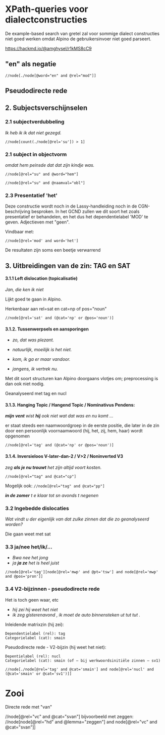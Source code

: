 
# XPath-queries voor dialectconstructies


De example-based search van gretel zal voor sommige dialect constructies niet goed werken omdat Alpino de gebruikersinvoer 
niet goed parseert.  

https://hackmd.io/@amghysel/r1kMS8cC9

## "en" als negatie

`//node[./node[@word="en" and @rel="mod"]]`


## Pseudodirecte rede


## 2. Subjectsverschijnselen

### 2.1 subjectverdubbeling

_Ik heb ik ik dat niet gezegd._

`//node[count(./node[@rel='su']) > 1]`



### 2.1 subject in objectvorm

_omdat hem peinsde dat dat zijn kindje was._

`//node[@rel="su" and @word="hem"]`

`//node[@rel="su" and @naamval="obl"]`


### 2.3 Presentatief 'het'

Deze constructie wordt noch in de Lassy-handleiding noch in de CGN-beschrijving besproken. 
In het GCND zullen we dit soort het zoals presentatief er behandelen, en het dus het dependentielabel 'MOD' te geven.
Adjectieven met "geen".

Vindbaar met:

`//node[@rel='mod' and word='het']`

De resultaten zijn soms een beetje verwarrend

## 3. Uitbreidingen van de zin: TAG en SAT

#### 3.1.1 Left dislocation (topicalisatie)

_Jan, die ken ik niet_

Lijkt goed te gaan in Alpino.

Herkenbaar aan rel=sat en cat=np of pos="noun"

`//node[@rel='sat' and (@cat='np' or @pos='noun')]`

#### 3.1.2. Tussenwerpsels en aansporingen

* _zo, dat was plezant._

* _natuurlijk, moeilijk is het niet._

* _kom, ik ga er maar vandoor._

* _jongens, ik vertrek nu._

Met dit soort structuren kan Alpino doorgaans vlotjes om; preprocessing is dan ook niet nodig.

Geanalyseerd met tag en nucl

#### 3.1.3. Hanging Topic / Hangend Topic / Nominativus Pendens:

_**mijn vent** wist **hij** ook niet wat dat was en nu komt ..._

er staat steeds een naamwoordgroep in de eerste positie, die later in de zin door een persoonlijk voornaamwoord (hij, het, zij, hem, haar) wordt opgenomen

`//node[@rel='tag' and (@cat='np' or @pos='noun')]`

#### 3.1.4. Inversieloos V-later-dan-2 / V>2 / Noninverted V3

_zeg **als je nu trouwt** het zijn altijd voort kosten._

`//node[@rel="tag" and @cat="cp"]`

Mogelijk ook: `//node[@rel="tag" and @cat="pp"]`

_**in de zomer** t e klaar tot sn avonds t negenen_

### 3.2 Ingebedde dislocaties

_Wat vindt u der eigenlijk van dat zulke zinnen dat die zo geanalyseerd worden?_

Die gaan weet met sat

### 3.3 ja/nee het/ik/…

* _Bwa nee het jong_
* _ja **ja ze** het is heel juist_


`//node[@rel='tag'][node[@rel='mwp' and @pt='tsw'] and node[@rel='mwp' and @pos='pron']]`

### 3.4 V2-bijzinnen - pseudodirecte rede

Het is toch geen waar, etc

* _hij zei hij weet het niet_
* _ik zeg gisterenavond , ik moet de auto binnensteken ut tut tut ._

Inleidende matrixzin (hij zei):

    Dependentielabel (rel): tag
    Categorielabel (cat): smain

Pseudodirecte rede - V2-bijzin (hij weet het niet):

    Depentielabel (rel): nucl
    Categorielabel (cat): smain (of – bij werkwoordsinitiële zinnen – sv1)

`//node[./node[@rel='tag' and @cat='smain'] and node[@rel='nucl' and (@cat='smain' or @cat='sv1')]]`


# Zooi

Directe rede met "van"

//node[@rel="vc"  and @cat="svan"]
bijvoorbeeld met zeggen: //node[node[@rel="hd" and @lemma="zeggen"] and node[@rel="vc"  and @cat="svan"]]

